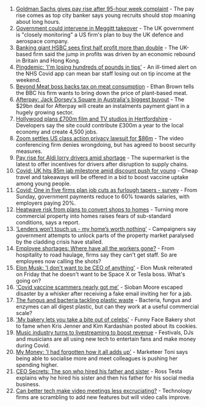 1. [Goldman Sachs gives pay rise after 95-hour week complaint](https://www.bbc.co.uk/news/business-58054983) - The pay rise comes as top city banker says young recruits should stop moaning about long hours.
2. [Government could intervene in Meggitt takeover](https://www.bbc.co.uk/news/business-58054184) - The UK government is "closely monitoring" a US firm's plan to buy the UK defence and aerospace company.
3. [Banking giant HSBC sees first half profit more than double](https://www.bbc.co.uk/news/business-58051818) - The UK-based firm said the jump in profits was driven by an economic rebound in Britain and Hong Kong.
4. [Pingdemic: ‘I'm losing hundreds of pounds in tips’](https://www.bbc.co.uk/news/business-57997447) - An ill-timed alert on the NHS Covid app can mean bar staff losing out on tip income at the weekend.
5. [Beyond Meat boss backs tax on meat consumption](https://www.bbc.co.uk/news/business-58032552) - Ethan Brown tells the BBC his firm wants to bring down the price of plant-based meat.
6. [Afterpay: Jack Dorsey's Square in Australia's biggest buyout](https://www.bbc.co.uk/news/business-58051815) - The $29bn deal for Afterpay will create an instalments payment giant in a hugely growing sector.
7. [Hollywood plans £700m film and TV studios in Hertfordshire](https://www.bbc.co.uk/news/uk-england-beds-bucks-herts-58029042) - Developers say the site could contribute £300m a year to the local economy and create 4,500 jobs.
8. [Zoom settles US class action privacy lawsuit for $86m](https://www.bbc.co.uk/news/business-58050391) - The video conferencing firm denies wrongdoing, but has agreed to boost security measures.
9. [Pay rise for Aldi lorry drivers amid shortage](https://www.bbc.co.uk/news/business-58047483) - The supermarket is the latest to offer incentives for drivers after disruption to supply chains.
10. [Covid: UK hits 85m jab milestone amid discount push for young](https://www.bbc.co.uk/news/uk-58044088) - Cheap travel and takeaways will be offered in a bid to boost vaccine uptake among young people.
11. [Covid: One in five firms plan job cuts as furlough tapers - survey](https://www.bbc.co.uk/news/uk-58043041) - From Sunday, government payments reduce to 60% towards salaries, with employers paying 20%.
12. [Heatwave risk from plans to convert shops to homes](https://www.bbc.co.uk/news/business-58029653) - Turning more commercial property into homes raises fears of sub-standard conditions, says a report.
13. [‘Lenders won’t touch us - my home’s worth nothing'](https://www.bbc.co.uk/news/business-58031545) - Campaigners say government attempts to unlock parts of the property market paralysed by the cladding crisis have stalled.
14. [Employee shortages: Where have all the workers gone?](https://www.bbc.co.uk/news/business-58014256) - From hospitality to road haulage, firms say they can't get staff. So are employees now calling the shots?
15. [Elon Musk: 'I don't want to be CEO of anything'](https://www.bbc.co.uk/news/technology-58035124) - Elon Musk reiterated on Friday that he doesn't want to be Space X or Tesla boss. What's going on?
16. ['Covid vaccine scammers nearly got me'](https://www.bbc.co.uk/news/business-58029113) - Sioban Moore escaped disaster by a whisker after receiving a fake email inviting her for a jab.
17. [The fungus and bacteria tackling plastic waste](https://www.bbc.co.uk/news/business-57733178) - Bacteria, fungus and enzymes can all digest plastic, but can they work at a useful commercial scale?
18. ['My bakery lets you take a bite out of celebs'](https://www.bbc.co.uk/news/business-57865991) - Funny Face Bakery shot to fame when Kris Jenner and Kim Kardashian posted about its cookies.
19. [Music industry turns to livestreaming to boost revenue](https://www.bbc.co.uk/news/business-57817809) - Festivals, DJs and musicians are all using new tech to entertain fans and make money during Covid.
20. [My Money: 'I had forgotten how it all adds up'](https://www.bbc.co.uk/news/business-57888910) - Marketeer Toni says being able to socialise more and meet colleagues is pushing her spending higher.
21. [CEO Secrets: The son who hired his father and sister](https://www.bbc.co.uk/news/business-57968798) - Ross Testa explains why he hired his sister and then his father for his social media business.
22. [Can better tech make video meetings less excruciating?](https://www.bbc.co.uk/news/business-57720504) - Technology firms are scrambling to add new features but will video calls improve.
